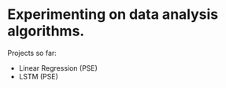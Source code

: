 # Experimenting on data analysis algorithms. 

Projects so far:
  - Linear Regression (PSE)
  - LSTM (PSE)

